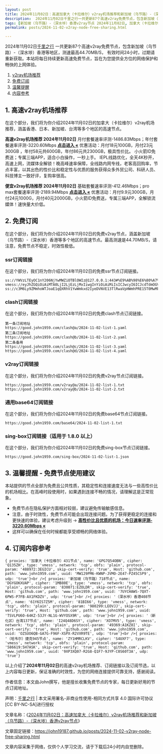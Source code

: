 ```yaml
---
layout: post
title: 2024年11月02日：高速加拿大（卡拉维尔）v2ray机场推荐和新加坡（乌节路）-（深水埗）香港v2ray节点
description:  2024年11月02日千里之行一共更新87个高速v2ray免费节点，包含新加坡（乌节路）-（深水埗）香港等地区，测速最高44.70MB/S， 有效时间24小时，过期请重新获取。本站将每日持续更新高速免费节点，旨在为您提供全方位的网络保护和畅快的上网体验
tags: [新加坡（乌节路）-（深水埗）香港v2ray节点 2024年11月02日, 加拿大（卡拉维尔）高速v2rayv2ray机场推荐 2024年11月02日]
permalink: posts/2024-11-02-v2ray-node-free-sharing.html

---
```



2024年11月02日[千里之行](https://john19187.github.io) 一共更新87个高速v2ray免费节点，包含新加坡（乌节路）-（深水埗）香港等地区，测速最高44.70MB/S， 有效时间24小时，过期请重新获取。本站将每日持续更新高速免费节点，旨在为您提供全方位的网络保护和畅快的上网体验。

1. [v2ray机场推荐](#1-高速v2ray机场推荐)
2. [免费订阅](#2-免费订阅)
3. [温馨提醒](#3-温馨提醒---免费节点使用建议)
4. [内容参考](#4-订阅内容参考)

## 1. 高速v2ray机场推荐

在这个部分，我们将为你介绍2024年11月02日的加拿大（卡拉维尔）v2ray机场推荐，涵盖香港、日本、新加坡、台湾等多个地区的高速节点。

<div class="good cat1"><strong>高速v2ray机场推荐 2024年11月02日</strong> 月付套餐速率评测-1486.83Mbps；年付套餐速率评测-3220.60Mbps <strong><a href="https://good.john1959.com/lepl/2024-11-02" target="_blank">点击进入 «</a></strong> 优惠活动：月付18元100GB，月付23元300GB ，年付58元共600GB，年付86元共2300GB，极具性价比。 小火箭ID免费送；专属三端APP，适合小白操作，一秒上手。 IEPL线路优化，全天4K秒开，高速上网，流媒体全解锁！晚高峰速率保障，全线路内网专线，老客高回购率，节点丰富，以其出色的性价比和稳定性与优质的服务获得众多外贸公司、科研人员、科技博主一致好评，复购率很高。</div><div class="good cat2">

<strong>便宜v2ray机场推荐 2024年11月02日</strong> 基础套餐速率评测-412.46Mbps；pro max套餐速率评测-2189.94Mbps <strong><a href="https://good.john1959.com/cheap/2024-11-02" target="_blank">点击进入 «</a></strong> 优惠活动：月付9.9元300GB，月付24元1000G，月付40元2000GB，小火箭ID免费送，专属三端APP，全解锁流媒体！速快量大价低。</div>

## 2. 免费订阅

在这个部分，我们将为你介绍2024年11月02日的免费v2ray节点，涵盖新加坡（乌节路）-（深水埗）香港等多个地区的高速节点。最高测速是44.70MB/S，请注意，免费节点不稳定，时效性极低。

### ssr订阅链接

在这个部分，我们将为你介绍2024年11月02日的免费ssr节点订阅链接。

```
ss://YWVzLTEyOC1nY206NjYwMWZiOTBlOWIz@127.0.0.1:443#%E9%AB%98%E6%80%A7%E4%BB%B7%E6%AF%94%E6%9C%BA%E5%9C%BA%3Ahttps%3A%2F%2Fkfyun.uk
vmess://eyJhZGQiOiAiMTA0LjI2LjEzLjMxIiwgInYiOiAiMiIsICJwcyI6ICJcdTdmOGVcdTU2ZmQgQ2xvdWRGbGFyZVx1ODI4Mlx1NzBiOSIsICJwb3J0IjogMjA4NiwgImlkIjogImU5ZTNjYzEzLWRiNDgtNGNjMS04YzI0LTc2MjY0MzlhNTMzOSIsICJhaWQiOiAiMCIsICJuZXQiOiAid3MiLCAidHlwZSI6ICIiLCAiaG9zdCI6ICJpcDEuMTc4OTAzNC54eXoiLCAicGF0aCI6ICJnaXRodWIuY29tL0FsdmluOTk5OSIsICJ0bHMiOiAiIn0=
ss://c3M6Ly9ZMmhoWTJoaE1qQXRhV1YwWmkxd2IyeDVNVE13TlRwaVpHWmhPRE15T0MwMk1ESm1MVFJoTm1VdFlqQXdaUzB6T1RObE5ESXhOV0kzTkdZ@free.2apzhfa:31115#9%7C%F0%9F%87%AF%F0%9F%87%B5%E6%97%A5%E6%9C%AC%2003%20%7C%201x%20JP
```

### clash订阅链接

在这个部分，我们将为你介绍2024年11月02日的免费clash节点订阅链接。

```
第一条订阅地址
https://good.john1959.com/clash@a/2024-11-02-list-1.yaml
第二条订阅地址
https://good.john1959.com/clash@b/2024-11-02-list-2.yaml
第二条备用
https://good.john1959.com/clash@c/2024-11-02-list-3.yaml
https://good.john1959.com/clash@d/2024-11-02-list-4.yaml
```

### v2ray订阅链接

在这个部分，我们将为你介绍2024年11月02日的免费v2ray节点订阅链接。

```
https://good.john1959.com/v2ray@a/2024-11-02-list-1.txt
https://good.john1959.com/v2ray@b/2024-11-02-list-2.txt
```

### 通用base64订阅链接

在这个部分，我们将为你介绍2024年11月02日的免费base64节点订阅链接。

```
https://good.john1959.com/base64/2024-11-02-list-1.txt
```

### sing-box订阅链接（适用于 1.8.0 以上）

在这个部分，我们将为你介绍2024年11月02日的免费sing-box节点订阅链接。

```
https://good.john1959.com/sing-box/2024-11-02-list-1.json
```

## 3. 温馨提醒 - 免费节点使用建议

本站提供的节点全部为免费且公共性质，其稳定性和连接速度无法与一些高性价比的机场相比。在高峰时段使用时，如果遇到连接不畅的情况，请理解这是正常现象。

- 免费节点在隐私保护方面相对较弱，建议避免传输敏感信息。
- 注意，由于时效性，免费节点可能会出现连接问题。为了获得更稳定的连接和更快速的体验，建议考虑升级到 → <strong>[高性价比且优质的机场：今日速率评测- 3220.60Mbps «](https://good.john1959.com/lepl/2024-11-02)</strong>
- 这样可以确保在任何时候都能享受顺畅的网络体验。

## 4. 订阅内容参考

```
{ proxies: '加拿大（卡拉维尔）431节点', name: 'GPG7Q54OBN', cipher: 'Q135ZH', type: 'vmess', network: 'tcp', obfs: 'plain', protocol-param: '488972:3EGICU', skip-cert-verify: 'true', Host: 'github.com', path: 'www.john1959.com', uuid: 'MW129PM6-KWNP-JVMO-2E47-PZ45CSP9', udp: 'true'}<br />{ proxies: '新加坡（乌节路）718节点', name: 'DGYGOKXUAP', cipher: '1MB80E', type: 'vmess', network: 'tcp', obfs: 'plain', protocol-param: '830071:EZOLDR', skip-cert-verify: 'true', Host: 'github.com', path: 'www.john1959.com', uuid: '7UYCHAWS-7QXT-6PWS-P7FB-AX1FKDZV', udp: 'true'}<br />{ proxies: '（深水埗）香港408节点', name: '61Y6IS7Z5M', cipher: '81BI66', type: 'vmess', network: 'tcp', obfs: 'plain', protocol-param: '980299:LEOVJJ', skip-cert-verify: 'true', Host: 'github.com', path: 'www.john1959.com', uuid: 'TSVLPU6O-64KZ-53JY-NL1G-WVYOSX9R', udp: 'true'}<br />{ proxies: '（新化区）台湾137节点', name: 'I24Q48D6SY', cipher: 'XO7MV5', type: 'vmess', network: 'tcp', obfs: 'plain', protocol-param: '49369:A1KZ8I', skip-cert-verify: 'true', Host: 'github.com', path: 'www.john1959.com', uuid: 'OZSUO6QB-GA7G-F96F-XSPX-R2VXR9TE', udp: 'true'}<br />{ proxies: '（哈韦尔）捷克945节点', name: 'ZY1HMRCLKV', cipher: 'S4UXF7', type: 'vmess', network: 'tcp', obfs: 'plain', protocol-param: '586619:5H7ASK', skip-cert-verify: 'true', Host: 'github.com', path: 'www.john1959.com', uuid: '9XP3XQ07-R2G8-Q1F7-9JYP-C0S60T3A', udp: 'true'}
```

以上介绍了<strong>2024年11月02日</strong>的高速v2ray机场推荐、订阅链接以及订阅节选，以上内容每日更新，保证准确的时效性，为您的网络连接提供可靠支持，感谢阅读。

作者信息：本文由John撰写，他是擅长收集免费节点的专家，每日更新好用的节点订阅地址。

声明：[千里之行](https://john19187.github.io) | 本文采用署名-非商业性使用-相同方式共享 4.0 国际许可协议[CC BY-NC-SA]进行授权

文章名称：《[2024年11月02日：高速加拿大（卡拉维尔）v2ray机场推荐和新加坡（乌节路）-（深水埗）香港v2ray节点](https://john19187.github.io/posts/2024-11-02-v2ray-node-free-sharing.html)》

文章固定链接：https://john19187.github.io/posts/2024-11-02-v2ray-node-free-sharing.html

文章内容采集于网络，仅供个人学习交流，请于下载后24小时内自觉删除。

